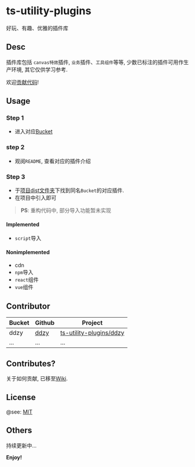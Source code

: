 # ts-utility-plugins

好玩、有趣、优雅的插件库

## Desc

插件库包括 `canvas特效`插件, `业务`插件、`工具组件`等等, 少数已标注的插件可用作生产环境, 其它仅供学习参考.

欢迎[贡献代码](#contributes)!

## Usage

### Step 1

- 进入对应[Bucket](#contributor)

### step 2

- 观阅`README`, 查看对应的插件介绍

### Step 3

- 于[项目dist文件夹](https://github.com/ddzy/ts-utility-plugins/dist)下找到同名`Bucket`的对应插件.
- 在项目中引入即可

> **PS**: 重构代码中, 部分导入功能暂未实现

#### Implemented

- `script`导入

#### Nonimplemented

- cdn
- `npm`导入
- `react`组件
- `vue`组件

## Contributor

| Bucket | Github                            | Project                                                                                    |
| ---- | --------------------------------- | ------------------------------------------------------------------------------------------ |
| ddzy | [ddzy](https://github.com/ddzy) | [ts-utility-plugins/ddzy](https://github.com/ddzy/ts-utility-plugins/tree/master/src/ddzy) |
| ...  | ...                               | ...                                                                                        |

## Contributes?

关于如何贡献, 已移至[Wiki](https://github.com/ddzy/ts-utility-plugins/wiki/%E5%A6%82%E4%BD%95%E8%B4%A1%E7%8C%AE%3F).

## License

@see: [MIT](./LICENSE)

## Others

持续更新中...

**Enjoy!**